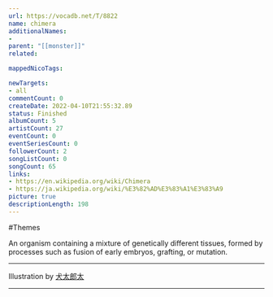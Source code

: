 ```yaml
---
url: https://vocadb.net/T/8822
name: chimera
additionalNames: 
- 
parent: "[[monster]]"
related:

mappedNicoTags:

newTargets:
- all
commentCount: 0
createDate: 2022-04-10T21:55:32.89
status: Finished
albumCount: 5
artistCount: 27
eventCount: 0
eventSeriesCount: 0
followerCount: 2
songListCount: 0
songCount: 65
links: 
- https://en.wikipedia.org/wiki/Chimera
- https://ja.wikipedia.org/wiki/%E3%82%AD%E3%83%A1%E3%83%A9
picture: true
descriptionLength: 198
---
```


#Themes

An organism containing a mixture of genetically different tissues, formed by processes such as fusion of early embryos, grafting, or mutation.

---
Illustration by [犬太郎太](https://piapro.jp/inutarou)

---

